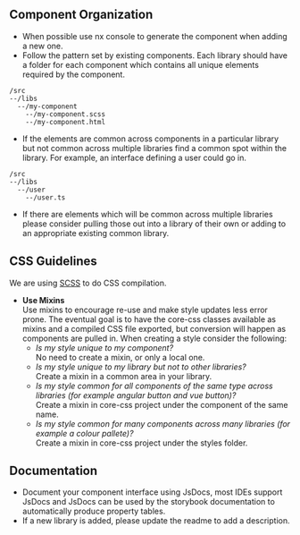 ## Component Organization
- When possible use nx console to generate the component when adding a new one.  
- Follow the pattern set by existing components.  Each library should have a folder for each component which contains all unique elements required by the component.  
```
/src  
--/libs  
  --/my-component  
    --/my-component.scss  
    --/my-component.html  
```
- If the elements are common across components in a particular library but not common across multiple libraries find a common spot within the library.  For example, an interface defining a user could go in.
```
/src  
--/libs  
  --/user
    --/user.ts
```

- If there are elements which will be common across multiple libraries please consider pulling those out into a library of their own or adding to an appropriate existing common library.  

## CSS Guidelines
  
We are using [SCSS](https://sass-lang.com/) to do CSS compilation.  

- __Use Mixins__  
Use mixins to encourage re-use and make style updates less error prone.  The eventual goal is to have the core-css classes available as mixins and a compiled CSS file exported, but conversion will happen as components are pulled in.  When creating a style consider the following: 
    - _Is my style unique to my component?_  
    No need to create a mixin, or only a local one.
    - _Is my style unique to my library but not to other libraries?_  
    Create a mixin in a common area in your library.
    - _Is my style common for all components of the same type across libraries (for example angular button and vue button)?_  
    Create a mixin in core-css project under the component of the same name.
    - _Is my style common for many components across many libraries (for example a colour pallete)?_  
    Create a mixin in core-css project under the styles folder.

## Documentation

- Document your component interface using JsDocs, most IDEs support JsDocs and JsDocs can be used by the storybook documentation to automatically produce property tables.
- If a new library is added, please update the readme to add a description.  



